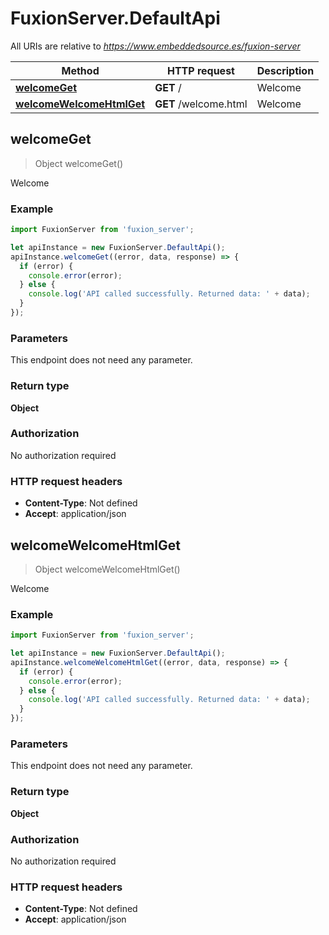 # FuxionServer.DefaultApi

All URIs are relative to *https://www.embeddedsource.es/fuxion-server*

Method | HTTP request | Description
------------- | ------------- | -------------
[**welcomeGet**](DefaultApi.md#welcomeGet) | **GET** / | Welcome
[**welcomeWelcomeHtmlGet**](DefaultApi.md#welcomeWelcomeHtmlGet) | **GET** /welcome.html | Welcome



## welcomeGet

> Object welcomeGet()

Welcome

### Example

```javascript
import FuxionServer from 'fuxion_server';

let apiInstance = new FuxionServer.DefaultApi();
apiInstance.welcomeGet((error, data, response) => {
  if (error) {
    console.error(error);
  } else {
    console.log('API called successfully. Returned data: ' + data);
  }
});
```

### Parameters

This endpoint does not need any parameter.

### Return type

**Object**

### Authorization

No authorization required

### HTTP request headers

- **Content-Type**: Not defined
- **Accept**: application/json


## welcomeWelcomeHtmlGet

> Object welcomeWelcomeHtmlGet()

Welcome

### Example

```javascript
import FuxionServer from 'fuxion_server';

let apiInstance = new FuxionServer.DefaultApi();
apiInstance.welcomeWelcomeHtmlGet((error, data, response) => {
  if (error) {
    console.error(error);
  } else {
    console.log('API called successfully. Returned data: ' + data);
  }
});
```

### Parameters

This endpoint does not need any parameter.

### Return type

**Object**

### Authorization

No authorization required

### HTTP request headers

- **Content-Type**: Not defined
- **Accept**: application/json

